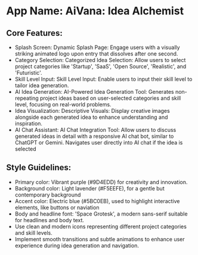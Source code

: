 # **App Name**: AiVana: Idea Alchemist

## Core Features:

- Splash Screen: Dynamic Splash Page: Engage users with a visually striking animated logo upon entry that dissolves after one second.
- Category Selection: Categorized Idea Selection: Allow users to select project categories like 'Startup', 'SaaS', 'Open Source', 'Realistic', and 'Futuristic'.
- Skill Level Input: Skill Level Input: Enable users to input their skill level to tailor idea generation.
- AI Idea Generation: AI-Powered Idea Generation Tool: Generates non-repeating project ideas based on user-selected categories and skill level, focusing on real-world problems.
- Idea Visualization: Descriptive Visuals: Display creative images alongside each generated idea to enhance understanding and inspiration.
- AI Chat Assistant: AI Chat Integration Tool: Allow users to discuss generated ideas in detail with a responsive AI chat bot, similar to ChatGPT or Gemini. Navigates user directly into AI chat if the idea is selected

## Style Guidelines:

- Primary color: Vibrant purple (#9D4EDD) for creativity and innovation.
- Background color: Light lavender (#F5EEFE), for a gentle but contemporary background
- Accent color: Electric blue (#5BC0EB), used to highlight interactive elements, like buttons or naviation
- Body and headline font: 'Space Grotesk', a modern sans-serif suitable for headlines and body text.
- Use clean and modern icons representing different project categories and skill levels.
- Implement smooth transitions and subtle animations to enhance user experience during idea generation and navigation.